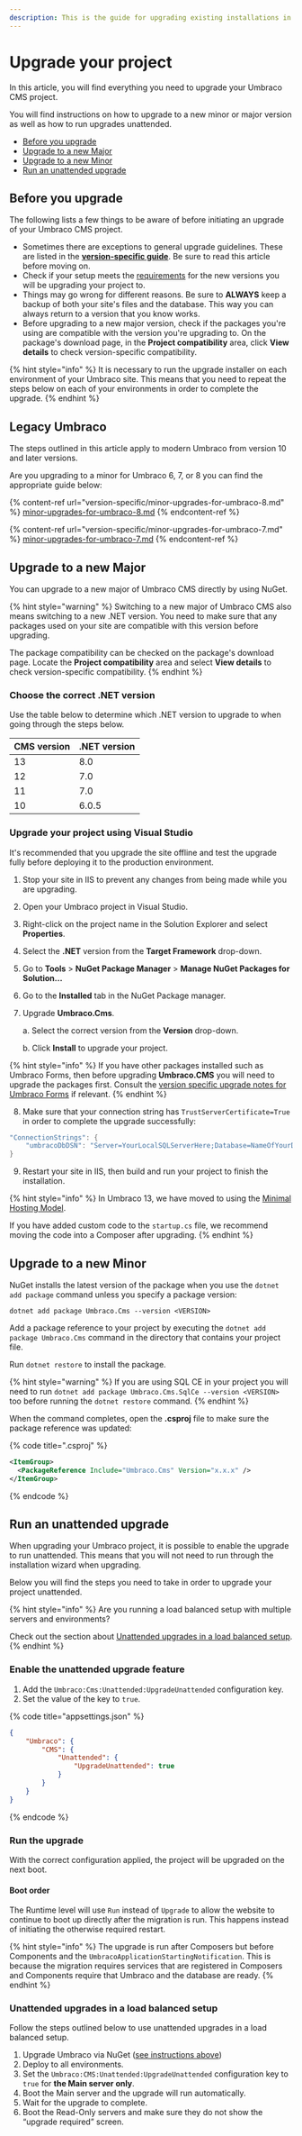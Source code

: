 ```yaml
---
description: This is the guide for upgrading existing installations in general.
---
```


# Upgrade your project

In this article, you will find everything you need to upgrade your Umbraco CMS project.

You will find instructions on how to upgrade to a new minor or major version as well as how to run upgrades unattended.

* [Before you upgrade](./#before-you-upgrade)
* [Upgrade to a new Major](./#upgrade-to-a-new-major)
* [Upgrade to a new Minor](./#upgrade-to-a-new-minor)
* [Run an unattended upgrade](./#run-an-unattended-upgrade)

## Before you upgrade

The following lists a few things to be aware of before initiating an upgrade of your Umbraco CMS project.

* Sometimes there are exceptions to general upgrade guidelines. These are listed in the [**version-specific guide**](version-specific/). Be sure to read this article before moving on.
* Check if your setup meets the [requirements](../requirements.md) for the new versions you will be upgrading your project to.
* Things may go wrong for different reasons. Be sure to **ALWAYS** keep a backup of both your site's files and the database. This way you can always return to a version that you know works.
* Before upgrading to a new major version, check if the packages you're using are compatible with the version you're upgrading to. On the package's download page, in the **Project compatibility** area, click **View details** to check version-specific compatibility.

{% hint style="info" %}
It is necessary to run the upgrade installer on each environment of your Umbraco site. This means that you need to repeat the steps below on each of your environments in order to complete the upgrade.
{% endhint %}

## Legacy Umbraco

The steps outlined in this article apply to modern Umbraco from version 10 and later versions.

Are you upgrading to a minor for Umbraco 6, 7, or 8 you can find the appropriate guide below:

{% content-ref url="version-specific/minor-upgrades-for-umbraco-8.md" %}
[minor-upgrades-for-umbraco-8.md](version-specific/minor-upgrades-for-umbraco-8.md)
{% endcontent-ref %}

{% content-ref url="version-specific/minor-upgrades-for-umbraco-7.md" %}
[minor-upgrades-for-umbraco-7.md](version-specific/minor-upgrades-for-umbraco-7.md)
{% endcontent-ref %}

## Upgrade to a new Major

You can upgrade to a new major of Umbraco CMS directly by using NuGet.

{% hint style="warning" %}
Switching to a new major of Umbraco CMS also means switching to a new .NET version. You need to make sure that any packages used on your site are compatible with this version before upgrading.

The package compatibility can be checked on the package's download page. Locate the **Project compatibility** area and select **View details** to check version-specific compatibility.
{% endhint %}

### Choose the correct .NET version

Use the table below to determine which .NET version to upgrade to when going through the steps below.

| CMS version | .NET version |
| ----------- | ------------ |
| 13          | 8.0          |
| 12          | 7.0          |
| 11          | 7.0          |
| 10          | 6.0.5        |

### Upgrade your project using Visual Studio

It's recommended that you upgrade the site offline and test the upgrade fully before deploying it to the production environment.

1. Stop your site in IIS to prevent any changes from being made while you are upgrading.
2. Open your Umbraco project in Visual Studio.
3. Right-click on the project name in the Solution Explorer and select **Properties**.
4. Select the **.NET** version from the **Target Framework** drop-down.
5. Go to **Tools** > **NuGet Package Manager** > **Manage NuGet Packages for Solution...**
6. Go to the **Installed** tab in the NuGet Package manager.
7.  Upgrade **Umbraco.Cms**.

    a. Select the correct version from the **Version** drop-down.

    b. Click **Install** to upgrade your project.

{% hint style="info" %}
If you have other packages installed such as Umbraco Forms, then before upgrading **Umbraco.CMS** you will need to upgrade the packages first. Consult the [version specific upgrade notes for Umbraco Forms](https://docs.umbraco.com/umbraco-forms/installation/version-specific) if relevant.
{% endhint %}

8. Make sure that your connection string has `TrustServerCertificate=True` in order to complete the upgrade successfully:

```csharp
"ConnectionStrings": {
    "umbracoDbDSN": "Server=YourLocalSQLServerHere;Database=NameOfYourDatabaseHere;;User Id=NameOfYourUserHere;Password=YourPasswordHere;TrustServerCertificate=True"
}
```

9. Restart your site in IIS, then build and run your project to finish the installation.

{% hint style="info" %}
In Umbraco 13, we have moved to using the [Minimal Hosting Model](https://github.com/umbraco/Umbraco-CMS/pull/14656).&#x20;

If you have added custom code to the `startup.cs` file, we recommend moving the code into a Composer after upgrading.
{% endhint %}

## Upgrade to a new Minor

NuGet installs the latest version of the package when you use the `dotnet add package` command unless you specify a package version:

`dotnet add package Umbraco.Cms --version <VERSION>`

Add a package reference to your project by executing the `dotnet add package Umbraco.Cms` command in the directory that contains your project file.

Run `dotnet restore` to install the package.

{% hint style="warning" %}
If you are using SQL CE in your project you will need to run `dotnet add package Umbraco.Cms.SqlCe --version <VERSION>` too before running the `dotnet restore` command.
{% endhint %}

When the command completes, open the **.csproj** file to make sure the package reference was updated:

{% code title=".csproj" %}
```xml
<ItemGroup>
  <PackageReference Include="Umbraco.Cms" Version="x.x.x" />
</ItemGroup>
```
{% endcode %}

## Run an unattended upgrade

When upgrading your Umbraco project, it is possible to enable the upgrade to run unattended. This means that you will not need to run through the installation wizard when upgrading.

Below you will find the steps you need to take in order to upgrade your project unattended.

{% hint style="info" %}
Are you running a load balanced setup with multiple servers and environments?

Check out the section about [Unattended upgrades in a load balanced setup](./#unattended-upgrades-in-a-load-balanced-setup).
{% endhint %}

### Enable the unattended upgrade feature

1. Add the `Umbraco:Cms:Unattended:UpgradeUnattended` configuration key.
2. Set the value of the key to `true`.

{% code title="appsettings.json" %}
```json
{
    "Umbraco": {
        "CMS": {
            "Unattended": {
                "UpgradeUnattended": true
            }
        }
    }
}
```
{% endcode %}

### Run the upgrade

With the correct configuration applied, the project will be upgraded on the next boot.

#### Boot order

The Runtime level will use `Run` instead of `Upgrade` to allow the website to continue to boot up directly after the migration is run. This happens instead of initiating the otherwise required restart.

{% hint style="info" %}
The upgrade is run after Composers but before Components and the `UmbracoApplicationStartingNotification`. This is because the migration requires services that are registered in Composers and Components require that Umbraco and the database are ready.
{% endhint %}

### Unattended upgrades in a load balanced setup

Follow the steps outlined below to use unattended upgrades in a load balanced setup.

1. Upgrade Umbraco via NuGet ([see instructions above](./#upgrade-to-a-new-major))
2. Deploy to all environments.
3. Set the `Umbraco:CMS:Unattended:UpgradeUnattended` configuration key to `true` for **the Main server only**.
4. Boot the Main server and the upgrade will run automatically.
5. Wait for the upgrade to complete.
6. Boot the Read-Only servers and make sure they do not show the “upgrade required” screen.

